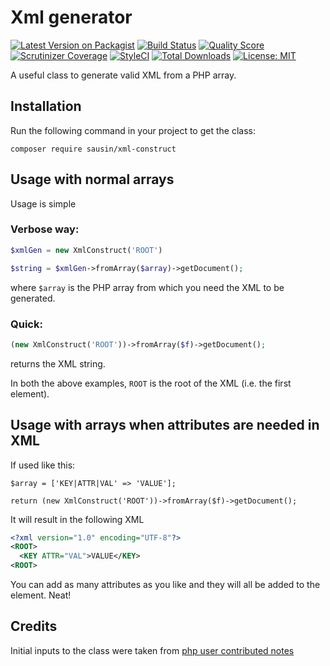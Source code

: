 # Xml generator

[![Latest Version on Packagist](https://img.shields.io/packagist/v/sausin/xml-construct.svg?style=flat-square)](https://packagist.org/packages/sausin/xml-construct)
[![Build Status](https://img.shields.io/travis/sausin/xml-construct/master.svg?style=flat-square)](https://travis-ci.org/sausin/xml-construct)
[![Quality Score](https://img.shields.io/scrutinizer/g/sausin/xml-construct.svg?style=flat-square)](https://scrutinizer-ci.com/g/sausin/xml-construct)
[![Scrutinizer Coverage](https://img.shields.io/scrutinizer/coverage/g/sausin/xml-construct.svg?style=flat-square)](https://scrutinizer-ci.com/g/sausin/xml-construct)
[![StyleCI](https://styleci.io/repos/102949349/shield?branch=master)](https://styleci.io/repos/102949349)
[![Total Downloads](https://img.shields.io/packagist/dt/sausin/xml-construct.svg?style=flat-square)](https://packagist.org/packages/sausin/xml-construct)
[![License: MIT](https://img.shields.io/badge/License-MIT-yellow.svg?style=flat-square)](https://opensource.org/licenses/MIT)

A useful class to generate valid XML from a PHP array.

## Installation

Run the following command in your project to get the class:

```
composer require sausin/xml-construct
```

## Usage with normal arrays

Usage is simple

### Verbose way:
```php
$xmlGen = new XmlConstruct('ROOT')

$string = $xmlGen->fromArray($array)->getDocument();
```
where `$array` is the PHP array from which you need the XML to be generated.

### Quick:
```php
(new XmlConstruct('ROOT'))->fromArray($f)->getDocument();
```
returns the XML string.

In both the above examples, `ROOT` is the root of the XML (i.e. the first element).

## Usage with arrays when attributes are needed in XML

If used like this:
```
$array = ['KEY|ATTR|VAL' => 'VALUE'];

return (new XmlConstruct('ROOT'))->fromArray($f)->getDocument();
```

It will result in the following XML
```xml
<?xml version="1.0" encoding="UTF-8"?>
<ROOT>
  <KEY ATTR="VAL">VALUE</KEY>
<ROOT>
```

You can add as many attributes as you like and they will all be added to the element. Neat!

## Credits

Initial inputs to the class were taken from [php user contributed notes](http://php.net/manual/en/ref.xmlwriter.php)
